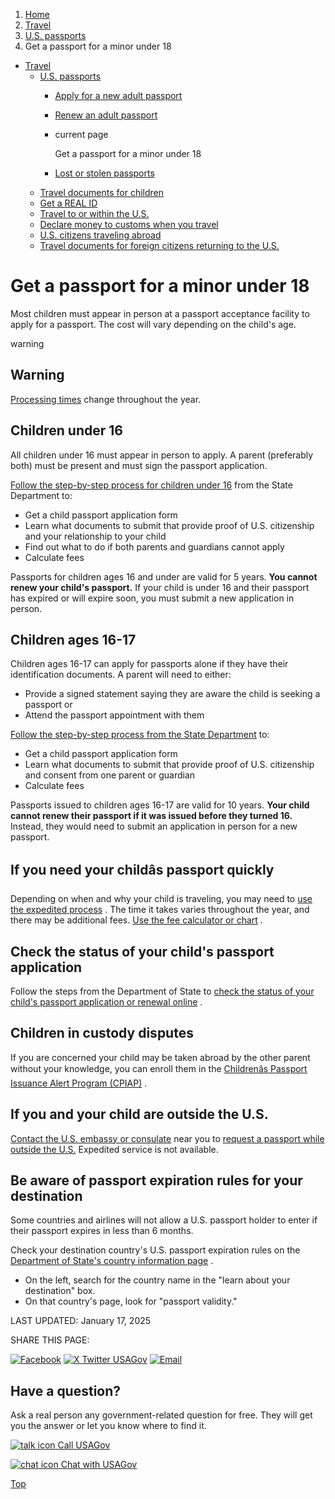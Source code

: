 1. [Home](/)
2. [Travel](/travel)
3. [U.S. passports](/passport)
4. Get a passport for a minor under 18

* [Travel](/travel)
  + [U.S. passports](/passport)
    - [Apply for a new adult passport](/apply-adult-passport)
    - [Renew an adult passport](/renew-adult-passport)
    - current page

      Get a passport for a minor under 18
    - [Lost or stolen passports](/lost-stolen-passport)
  + [Travel documents for children](/travel-documents-children)
  + [Get a REAL ID](/real-id)
  + [Travel to or within the U.S.](/travel-to-within-us)
  + [Declare money to customs when you travel](/travel-money)
  + [U.S. citizens traveling abroad](/travel-abroad)
  + [Travel documents for foreign citizens returning to the U.S.](/travel-documents-foreign-citizens)

Get a passport for a minor under 18
===================================

Most children must appear in person at a passport acceptance facility to apply for a passport. The cost will vary depending on the child's age.

warning

Warning
-------

[Processing times](https://travel.state.gov/content/travel/en/passports/how-apply/processing-times.html)
change throughout the year.

Children under 16
-----------------

All children under 16 must appear in person to apply. A parent (preferably both) must be present and must sign the passport application.

[Follow the step-by-step process for children under 16](https://travel.state.gov/content/travel/en/passports/need-passport/under-16.html)
from the State Department to:

* Get a child passport application form
* Learn what documents to submit that provide proof of U.S. citizenship and your relationship to your child
* Find out what to do if both parents and guardians cannot apply
* Calculate fees

Passports for children ages 16 and under are valid for 5 years.
**You cannot renew your child's passport.**
If your child is under 16 and their passport has expired or will expire soon, you must submit a new application in person.

Children ages 16-17
-------------------

Children ages 16-17 can apply for passports alone if they have their identification documents. A parent will need to either:

* Provide a signed statement saying they are aware the child is seeking a passport or
* Attend the passport appointment with them

[Follow the step-by-step process from the State Department](https://travel.state.gov/content/travel/en/passports/need-passport/16-17.html)
to:

* Get a child passport application form
* Learn what documents to submit that provide proof of U.S. citizenship and consent from one parent or guardian
* Calculate fees

Passports issued to children ages 16-17 are valid for 10 years.
**Your child cannot renew their passport if it was issued before they turned 16.**
Instead, they would need to submit an application in person for a new passport.

If you need your childâs passport quickly
-------------------------------------------

Depending on when and why your child is traveling, you may need to
[use the expedited process](https://travel.state.gov/content/travel/en/passports/get-fast.html)
. The time it takes varies throughout the year, and there may be additional fees.
[Use the fee calculator or chart](https://travel.state.gov/content/travel/en/passports/how-apply/fees.html)
.

Check the status of your child's passport application
-----------------------------------------------------

Follow the steps from the Department of State to
[check the status of your child's passport application or renewal online](https://travel.state.gov/content/travel/en/passports/need-passport/status.html)
.

Children in custody disputes
----------------------------

If you are concerned your child may be taken abroad by the other parent without your knowledge, you can enroll them in the
[Childrenâs Passport Issuance Alert Program (CPIAP)](https://travel.state.gov/content/travel/en/International-Parental-Child-Abduction/prevention/passport-issuance-alert-program.html)
.

If you and your child are outside the U.S.
------------------------------------------

[Contact the U.S. embassy or consulate](https://www.usembassy.gov/)
near you to
[request a passport while outside the U.S.](https://travel.state.gov/content/travel/en/passports/need-passport/outside-us.html)
Expedited service is not available.

Be aware of passport expiration rules for your destination
----------------------------------------------------------

Some countries and airlines will not allow a U.S. passport holder to enter if their passport expires in less than 6 months.

Check your destination country's U.S. passport expiration rules on the
[Department of State's country information page](https://travel.state.gov/content/travel/en/international-travel/International-Travel-Country-Information-Pages.html)
.

* On the left, search for the country name in the "learn about your destination" box.
* On that country's page, look for "passport validity."

LAST UPDATED:
January 17, 2025

SHARE THIS PAGE:

[![Facebook](/themes/custom/usagov/images/social-media-icons/Facebook_Icon.svg)](https://www.facebook.com/sharer/sharer.php?u=https://www.usa.gov/child-passport&v=3)
[![X Twitter USAGov](/themes/custom/usagov/images/social-media-icons/X_Twitter_Icon.svg?version=2)](https://twitter.com/intent/tweet?source=webclient&text=https://www.usa.gov/child-passport)
[![Email](/themes/custom/usagov/images/social-media-icons/Email_Icon.svg?version=2)](mailto:?subject=https://www.usa.gov/child-passport)

Have a question?
----------------

Ask a real person any government-related question for free. They will get you the answer or let you know where to find it.

[![talk icon](/themes/custom/usagov/images/ICONS_talk.png)
Call USAGov](/phone)

[![chat icon](/themes/custom/usagov/images/ICONS_chat.png)
Chat with USAGov](/chat)

[Top](#main-content)